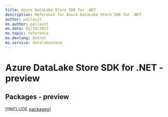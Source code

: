 ```yaml
---
title: Azure DataLake Store SDK for .NET
description: Reference for Azure DataLake Store SDK for .NET
author: pallavit
ms.author: pallavit
ms.data: 01/19/2023
ms.topic: reference
ms.devlang: dotnet
ms.service: datalakestore
---
```

# Azure DataLake Store SDK for .NET - preview
## Packages - preview
[!INCLUDE [packages](datalake-store-index.md)]